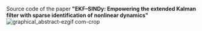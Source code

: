 Source code of the paper **"EKF–SINDy: Empowering the extended Kalman filter with sparse identification of nonlinear dynamics"**
![graphical_abstract-ezgif com-crop](https://github.com/ContiPaolo/EKF-SINDy/assets/51111500/03d6fd7b-11ab-4ebf-8171-ec90be0c3f4f)
